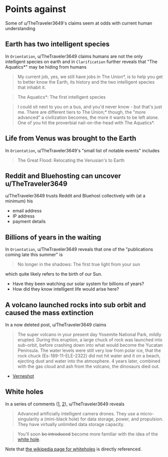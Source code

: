 # Points against

Some of u/TheTraveler3649's claims seem at odds with current human understanding


## Earth has two intelligent species
In `Orientation`, u/TheTraveler3649 claims humans are not the only intelligent species on earth and in `Clarification` further reveals that "The Aquatics*" may be hiding from humans

> My current job, yes, we still have jobs in The Union*, is to help you get to better know the Earth, its history and the two intelligent species that inhabit it.

> The Aquatics*: The first intelligent species

> I could sit next to you on a bus, and you'd never know - but that's just me. There are different tiers to The Union\;* though, the "more advanced" a civilization becomes, the more it wants to be left alone. One of you hit the proverbial nail-on-the-head with The Aquatics\*.


## Life from Venus was brought to the Earth
In `Orientation`, u/TheTraveler3649's "small list of notable events" includes

> The Great Flood: Relocating the Venusian's to Earth


## Reddit and Bluehosting can uncover u/TheTraveler3649

u/TheTraveler3649 trusts Reddit and Bluehost collectively with (at a minimum) his 
- email address
- IP address
- payment details


## Billions of years in the waiting
In `Orientation`, u/TheTraveler3649 reveals that one of the "publications coming late this summer" is
> No longer in the shadows: The first true light from your sun

which quite likely refers to the birth of our Sun.

- Have they been watching our solar system for billions of years?
- How did they know intelligent life would arise here?


## A volcano launched rocks into sub orbit and caused the mass extinction
In a now deleted post, u/TheTraveler3649 claims
> The super volcano in your present day Yosemite National Park, mildly erupted. During this eruption, a large chuck of rock was launched into sub-orbit, before crashing down into what would become the Yucatan Peninsula. The water levels were still very low from polar ice, that the rock chuck (Es-189-11-ELE-2322) did not hit water and it on a beach, ejecting dust and water into the atmosphere. 4 years later, combined with the gas cloud and ash from the volcano, the dinosaurs died out.

- [Verneshot](https://en.wikipedia.org/wiki/Verneshot)


## White holes
In a series of comments ([1](https://old.reddit.com/user/TheTraveler3649/comments/n6jv4i/let_me_clarify_a_few_things/gxsidpz/), [2](https://old.reddit.com/user/TheTraveler3649/comments/n6jv4i/let_me_clarify_a_few_things/gy1xdvf/)), u/TheTraveler3649 reveals
> Advanced artificially intelligent camera drones. They use a micro-singularity a (mini-black hole) for data storage, power, and propulsion. They have virtually unlimited data storage capacity.

> You'll soon ~~be introduced~~ become more familiar with the idea of the [white hole](https://en.wikipedia.org/wiki/White_hole).

Note that [the wikipedia page for whiteholes](https://en.wikipedia.org/wiki/White_hole) is directly referenced.

